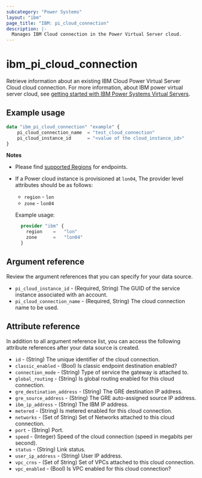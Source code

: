 ```yaml
---
subcategory: "Power Systems"
layout: "ibm"
page_title: "IBM: pi_cloud_connection"
description: |-
  Manages IBM Cloud connection in the Power Virtual Server cloud.
---
```


# ibm_pi_cloud_connection

Retrieve information about an existing IBM Cloud Power Virtual Server Cloud cloud connection. For more information, about IBM power virtual server cloud, see [getting started with IBM Power Systems Virtual Servers](https://cloud.ibm.com/docs/power-iaas?topic=power-iaas-getting-started).

## Example usage

```terraform
data "ibm_pi_cloud_connection" "example" {
	pi_cloud_connection_name  = "test_cloud_connection"
	pi_cloud_instance_id      = "<value of the cloud_instance_id>"
}
```

**Notes**

- Please find [supported Regions](https://cloud.ibm.com/apidocs/power-cloud#endpoint) for endpoints.
- If a Power cloud instance is provisioned at `lon04`, The provider level attributes should be as follows:

  - `region` - `lon`
  - `zone` - `lon04`

  Example usage:

  ```terraform
    provider "ibm" {
      region    =   "lon"
      zone      =   "lon04"
    }
  ```

## Argument reference

Review the argument references that you can specify for your data source.

- `pi_cloud_instance_id` - (Required, String) The GUID of the service instance associated with an account.
- `pi_cloud_connection_name` - (Required, String) The cloud connection name to be used.

## Attribute reference

In addition to all argument reference list, you can access the following attribute references after your data source is created.

- `id` - (String) The unique identifier of the cloud connection.
- `classic_enabled` - (Bool) Is classic endpoint destination enabled?
- `connection_mode` - (String) Type of service the gateway is attached to.
- `global_routing` - (String) Is global routing enabled for this cloud connection.
- `gre_destination_address` - (String) The GRE destination IP address.
- `gre_source_address` - (String) The GRE auto-assigned source IP address.
- `ibm_ip_address` - (String) The IBM IP address.
- `metered` - (String) Is metered enabled for this cloud connection.
- `networks` - (Set of String) Set of Networks attached to this cloud connection.
- `port` - (String) Port.
- `speed` - (Integer) Speed of the cloud connection (speed in megabits per second).
- `status` - (String) Link status.
- `user_ip_address` - (String) User IP address.
- `vpc_crns` - (Set of String) Set of VPCs attached to this cloud connection.
- `vpc_enabled` - (Bool) Is VPC enabled for this cloud connection?
